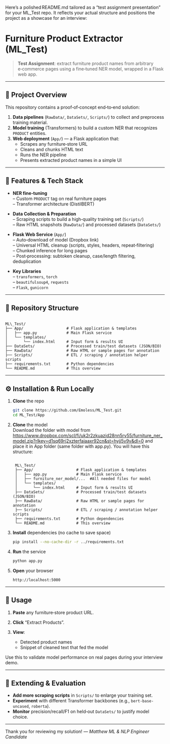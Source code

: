 Here’s a polished README.md tailored as a “test assignment presentation” for your ML\_Test repo. It reflects your actual structure and positions the project as a showcase for an interview:


# Furniture Product Extractor (ML_Test)

> **Test Assignment**: extract furniture product names from arbitrary e‑commerce pages using a fine‑tuned NER model, wrapped in a Flask web app.

---

## 🎯 Project Overview

This repository contains a proof‑of‑concept end‑to‑end solution:

1. **Data pipelines** (`RawData/`, `DataSets/`, `Scripts/`) to collect and preprocess training material.  
2. **Model training** (Transformers) to build a custom NER that recognizes `PRODUCT` entities.  
3. **Web deployment** (`App/`) — a Flask application that:
   - Scrapes any furniture‑store URL
   - Cleans and chunks HTML text
   - Runs the NER pipeline
   - Presents extracted product names in a simple UI


---

## 🚀 Features & Tech Stack

- **NER fine‑tuning**  
  – Custom `PRODUCT` tag on real furniture pages  
  – Transformer architecture (DistilBERT)

- **Data Collection & Preparation**  
  – Scraping scripts to build a high‑quality training set (`Scripts/`)  
  – Raw HTML snapshots (`RawData/`) and processed datasets (`DataSets/`)

- **Flask Web Service** (`App/`)  
  – Auto‑download of model (Dropbox link)  
  – Universal HTML cleanup (scripts, styles, headers, repeat‑filtering)  
  – Chunked inference for long pages  
  – Post‑processing: subtoken cleanup, case/length filtering, deduplication  

- **Key Libraries**  
  – `transformers`, `torch`  
  – `beautifulsoup4`, `requests`  
  – `Flask`, `gunicorn`  

---

## 📁 Repository Structure

```

ML\_Test/
├── App/                   # Flask application & templates
│   ├── app.py             # Main Flask service
│   └── templates/
│       └── index.html     # Input form & results UI
├── DataSets/              # Processed train/test datasets (JSON/BIO)
├── RawData/               # Raw HTML or sample pages for annotation
├── Scripts/               # ETL / scraping / annotation helper scripts
├── requirements.txt       # Python dependencies
└── README.md              # This overview

````

---

## ⚙️ Installation & Run Locally

1. **Clone** the repo  
   ```bash
   git clone https://github.com/Emoless/ML_Test.git
   cd ML_Test/App
   ```

2. **Clone** the model  
   Download the folder with model from https://www.dropbox.com/scl/fi/uk2r2zkuazid28nn5rv55/furniture_ner_model.zip?rlkey=d1sq69rj2xzterfaiaaxr92cn&st=hyjj5v9v&dl=0
   and place it in App folder (same folder with app.py). You will have this structure:
   ```

    ML\_Test/
    ├── App/                   # Flask application & templates
    │   ├── app.py             # Main Flask service
    │   ├── furniture_ner_model/...  #All needed files for model             
    │   └── templates/
    │       └── index.html     # Input form & results UI
    ├── DataSets/              # Processed train/test datasets (JSON/BIO)
    ├── RawData/               # Raw HTML or sample pages for annotation
    ├── Scripts/               # ETL / scraping / annotation helper scripts
    ├── requirements.txt       # Python dependencies
    └── README.md              # This overview

    ```


4. **Install** dependencies (no cache to save space)

   ```bash
   pip install --no-cache-dir -r ../requirements.txt
   ```

5. **Run** the service

   ```bash
   python app.py
   ```

6. **Open** your browser

   ```
   http://localhost:5000
   ```

---

## 📝 Usage

1. **Paste** any furniture‑store product URL.
2. **Click** “Extract Products”.
3. **View**:

   * Detected product names
   * Snippet of cleaned text that fed the model

Use this to validate model performance on real pages during your interview demo.

---


## 🔄 Extending & Evaluation

* **Add more scraping scripts** in `Scripts/` to enlarge your training set.
* **Experiment** with different Transformer backbones (e.g., `bert-base-uncased`, `roberta`).
* **Monitor** precision/recall/F1 on held‑out `DataSets/` to justify model choice.

---


Thank you for reviewing my solution!
*— Matthew ML & NLP Engineer Candidate*
